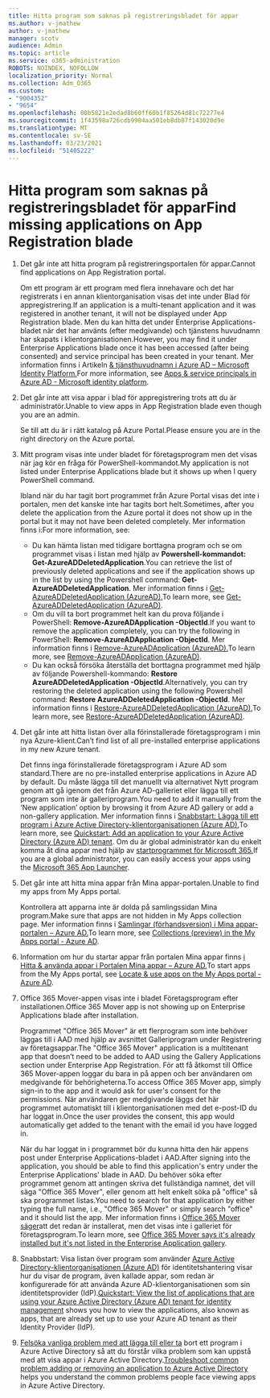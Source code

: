 ```yaml
---
title: Hitta program som saknas på registreringsbladet för appar
ms.author: v-jmathew
author: v-jmathew
manager: scotv
audience: Admin
ms.topic: article
ms.service: o365-administration
ROBOTS: NOINDEX, NOFOLLOW
localization_priority: Normal
ms.collection: Adm_O365
ms.custom:
- "9004352"
- "9654"
ms.openlocfilehash: 00b5821e2edad8b60ff60b1f85264d81c72277e4
ms.sourcegitcommit: 1f43598a726cdb9904aa501eb8db87f143020d9e
ms.translationtype: MT
ms.contentlocale: sv-SE
ms.lasthandoff: 03/23/2021
ms.locfileid: "51405222"
---
```

# <a name="find-missing-applications-on-app-registration-blade"></a><span data-ttu-id="d5603-102">Hitta program som saknas på registreringsbladet för appar</span><span class="sxs-lookup"><span data-stu-id="d5603-102">Find missing applications on App Registration blade</span></span>

1. <span data-ttu-id="d5603-103">Det går inte att hitta program på registreringsportalen för appar.</span><span class="sxs-lookup"><span data-stu-id="d5603-103">Cannot find applications on App Registration portal.</span></span>

    <span data-ttu-id="d5603-104">Om ett program är ett program med flera innehavare och det har registrerats i en annan klientorganisation visas det inte under Blad för appregistrering.</span><span class="sxs-lookup"><span data-stu-id="d5603-104">If an application is a multi-tenant application and it was registered in another tenant, it will not be displayed under App Registration blade.</span></span> <span data-ttu-id="d5603-105">Men du kan hitta det under Enterprise Applications-bladet när det har använts (efter medgivande) och tjänstens huvudnamn har skapats i klientorganisationen.</span><span class="sxs-lookup"><span data-stu-id="d5603-105">However, you may find it under Enterprise Applications blade once it has been accessed (after being consented) and service principal has been created in your tenant.</span></span> <span data-ttu-id="d5603-106">Mer information finns i Artikeln [& tjänsthuvudnamn i Azure AD – Microsoft Identity Platform.](https://docs.microsoft.com/azure/active-directory/develop/app-objects-and-service-principals)</span><span class="sxs-lookup"><span data-stu-id="d5603-106">For more information, see [Apps & service principals in Azure AD - Microsoft identity platform](https://docs.microsoft.com/azure/active-directory/develop/app-objects-and-service-principals).</span></span>
2. <span data-ttu-id="d5603-107">Det går inte att visa appar i blad för appregistrering trots att du är administratör.</span><span class="sxs-lookup"><span data-stu-id="d5603-107">Unable to view apps in App Registration blade even though you are an admin.</span></span>

    <span data-ttu-id="d5603-108">Se till att du är i rätt katalog på Azure Portal.</span><span class="sxs-lookup"><span data-stu-id="d5603-108">Please ensure you are in the right directory on the Azure portal.</span></span>
3. <span data-ttu-id="d5603-109">Mitt program visas inte under bladet för företagsprogram men det visas när jag kör en fråga för PowerShell-kommandot.</span><span class="sxs-lookup"><span data-stu-id="d5603-109">My application is not listed under Enterprise Applications blade but it shows up when I query PowerShell command.</span></span>

    <span data-ttu-id="d5603-110">Ibland när du har tagit bort programmet från Azure Portal visas det inte i portalen, men det kanske inte har tagits bort helt.</span><span class="sxs-lookup"><span data-stu-id="d5603-110">Sometimes, after you delete the application from the Azure portal it does not show up in the portal but it may not have been deleted completely.</span></span> <span data-ttu-id="d5603-111">Mer information finns i:</span><span class="sxs-lookup"><span data-stu-id="d5603-111">For more information, see:</span></span>
    - <span data-ttu-id="d5603-112">Du kan hämta listan med tidigare borttagna program och se om programmet visas i listan med hjälp av **Powershell-kommandot: Get-AzureADDeletedApplication**.</span><span class="sxs-lookup"><span data-stu-id="d5603-112">You can retrieve the list of previously deleted applications and see if the application shows up in the list by using the Powershell command: **Get-AzureADDeletedApplication**.</span></span> <span data-ttu-id="d5603-113">Mer information finns i [Get-AzureADDeletedApplication (AzureAD).](https://docs.microsoft.com/powershell/module/azuread/get-azureaddeletedapplication)</span><span class="sxs-lookup"><span data-stu-id="d5603-113">To learn more, see [Get-AzureADDeletedApplication (AzureAD)](https://docs.microsoft.com/powershell/module/azuread/get-azureaddeletedapplication).</span></span>
    - <span data-ttu-id="d5603-114">Om du vill ta bort programmet helt kan du prova följande i PowerShell: **Remove-AzureADApplication -ObjectId**.</span><span class="sxs-lookup"><span data-stu-id="d5603-114">If you want to remove the application completely, you can try the following in PowerShell: **Remove-AzureADApplication -ObjectId**.</span></span> <span data-ttu-id="d5603-115">Mer information finns i [Remove-AzureADApplication (AzureAD).](https://docs.microsoft.com/powershell/module/azuread/remove-azureadapplication)</span><span class="sxs-lookup"><span data-stu-id="d5603-115">To learn more, see [Remove-AzureADApplication (AzureAD)](https://docs.microsoft.com/powershell/module/azuread/remove-azureadapplication).</span></span>
    - <span data-ttu-id="d5603-116">Du kan också försöka återställa det borttagna programmet med hjälp av följande Powershell-kommando: **Restore AzureADDeletedApplication -ObjectId**.</span><span class="sxs-lookup"><span data-stu-id="d5603-116">Alternatively, you can try restoring the deleted application using the following Powershell command: **Restore AzureADDeletedApplication -ObjectId**.</span></span> <span data-ttu-id="d5603-117">Mer information finns i [Restore-AzureADDeletedApplication (AzureAD).](https://docs.microsoft.com/powershell/module/azuread/restore-azureaddeletedapplication)</span><span class="sxs-lookup"><span data-stu-id="d5603-117">To learn more, see [Restore-AzureADDeletedApplication (AzureAD)](https://docs.microsoft.com/powershell/module/azuread/restore-azureaddeletedapplication).</span></span>
4. <span data-ttu-id="d5603-118">Det går inte att hitta listan över alla förinstallerade företagsprogram i min nya Azure-klient.</span><span class="sxs-lookup"><span data-stu-id="d5603-118">Can’t find list of all pre-installed enterprise applications in my new Azure tenant.</span></span>

    <span data-ttu-id="d5603-119">Det finns inga förinstallerade företagsprogram i Azure AD som standard.</span><span class="sxs-lookup"><span data-stu-id="d5603-119">There are no pre-installed enterprise applications in Azure AD by default.</span></span> <span data-ttu-id="d5603-120">Du måste lägga till det manuellt via alternativet Nytt program genom att gå igenom det från Azure AD-galleriet eller lägga till ett program som inte är galleriprogram.</span><span class="sxs-lookup"><span data-stu-id="d5603-120">You need to add it manually from the ‘New application’ option by browsing it from Azure AD gallery or add a non-gallery application.</span></span> <span data-ttu-id="d5603-121">Mer information finns i [Snabbstart: Lägga till ett program i Azure Active Directory-klientorganisationen (Azure AD).](https://docs.microsoft.com/azure/active-directory/manage-apps/add-application-portal)</span><span class="sxs-lookup"><span data-stu-id="d5603-121">To learn more, see [Quickstart: Add an application to your Azure Active Directory (Azure AD) tenant](https://docs.microsoft.com/azure/active-directory/manage-apps/add-application-portal).</span></span>
    <span data-ttu-id="d5603-122">Om du är global administratör kan du enkelt komma åt dina appar med hjälp av [startprogrammet för Microsoft 365.](https://docs.microsoft.com/microsoft-365/admin/manage/customize-the-app-launcher)</span><span class="sxs-lookup"><span data-stu-id="d5603-122">If you are a global administrator, you can easily access your apps using the [Microsoft 365 App Launcher](https://docs.microsoft.com/microsoft-365/admin/manage/customize-the-app-launcher).</span></span>
5. <span data-ttu-id="d5603-123">Det går inte att hitta mina appar från Mina appar-portalen.</span><span class="sxs-lookup"><span data-stu-id="d5603-123">Unable to find my apps from My Apps portal.</span></span>

    <span data-ttu-id="d5603-124">Kontrollera att apparna inte är dolda på samlingssidan Mina program.</span><span class="sxs-lookup"><span data-stu-id="d5603-124">Make sure that apps are not hidden in My Apps collection page.</span></span> <span data-ttu-id="d5603-125">Mer information finns i [Samlingar (förhandsversion) i Mina appar-portalen – Azure AD.](https://docs.microsoft.com/azure/active-directory/user-help/my-apps-portal-user-collections)</span><span class="sxs-lookup"><span data-stu-id="d5603-125">To learn more, see [Collections (preview) in the My Apps portal - Azure AD](https://docs.microsoft.com/azure/active-directory/user-help/my-apps-portal-user-collections).</span></span>
6. <span data-ttu-id="d5603-126">Information om hur du startar appar från portalen Mina appar finns [i Hitta & använda appar i Portalen Mina appar – Azure AD.](https://docs.microsoft.com/azure/active-directory/user-help/my-apps-portal-end-user-access)</span><span class="sxs-lookup"><span data-stu-id="d5603-126">To start apps from the My Apps portal, see [Locate & use apps on the My Apps portal - Azure AD](https://docs.microsoft.com/azure/active-directory/user-help/my-apps-portal-end-user-access).</span></span>
7. <span data-ttu-id="d5603-127">Office 365 Mover-appen visas inte i bladet Företagsprogram efter installationen.</span><span class="sxs-lookup"><span data-stu-id="d5603-127">Office 365 Mover app is not showing up on Enterprise Applications blade after installation.</span></span>

    <span data-ttu-id="d5603-128">Programmet "Office 365 Mover" är ett flerprogram som inte behöver läggas till i AAD med hjälp av avsnittet Galleriprogram under Registrering av företagsappar.</span><span class="sxs-lookup"><span data-stu-id="d5603-128">The "Office 365 Mover" application is a multitenant app that doesn’t need to be added to AAD using the Gallery Applications section under Enterprise App Registration.</span></span> <span data-ttu-id="d5603-129">För att få åtkomst till Office 365 Mover-appen loggar du bara in på appen och ber användaren om medgivande för behörigheterna.</span><span class="sxs-lookup"><span data-stu-id="d5603-129">To access Office 365 Mover app, simply sign-in to the app and it would ask for user's consent for the permissions.</span></span> <span data-ttu-id="d5603-130">När användaren ger medgivande läggs det här programmet automatiskt till i klientorganisationen med det e-post-ID du har loggat in.</span><span class="sxs-lookup"><span data-stu-id="d5603-130">Once the user provides the consent, this app would automatically get added to the tenant with the email id you have logged in.</span></span>

    <span data-ttu-id="d5603-131">När du har loggat in i programmet bör du kunna hitta den här appens post under Enterprise Applications-bladet i AAD.</span><span class="sxs-lookup"><span data-stu-id="d5603-131">After signing into the application, you should be able to find this application's entry under the Enterprise Applications' blade in AAD.</span></span> <span data-ttu-id="d5603-132">Du behöver söka efter programmet genom att antingen skriva det fullständiga namnet, det vill säga "Office 365 Mover", eller genom att helt enkelt söka på "office" så ska programmet listas.</span><span class="sxs-lookup"><span data-stu-id="d5603-132">You need to search for that application by either typing the full name, i.e., "Office 365 Mover" or simply search "office" and it should list the app.</span></span> <span data-ttu-id="d5603-133">Mer information finns i [Office 365 Mover säger](https://docs.microsoft.com/answers/questions/30186/office-365-mover-says-its-already-installed-but-it.html)att det redan är installerat, men det visas inte i galleriet för företagsprogram.</span><span class="sxs-lookup"><span data-stu-id="d5603-133">To learn more, see [Office 365 Mover says it's already installed but it's not listed in the Enterprise Application gallery](https://docs.microsoft.com/answers/questions/30186/office-365-mover-says-its-already-installed-but-it.html).</span></span>
8. <span data-ttu-id="d5603-134">Snabbstart: Visa listan över program som använder [Azure Active Directory-klientorganisationen (Azure AD)](https://docs.microsoft.com/azure/active-directory/manage-apps/view-applications-portal) för identitetshantering visar hur du visar de program, även kallade appar, som redan är konfigurerade för att använda Azure AD-klientorganisationen som sin identitetsprovider (IdP).</span><span class="sxs-lookup"><span data-stu-id="d5603-134">[Quickstart: View the list of applications that are using your Azure Active Directory (Azure AD) tenant for identity management](https://docs.microsoft.com/azure/active-directory/manage-apps/view-applications-portal) shows you how to view the applications, also known as apps, that are already set up to use your Azure AD tenant as their Identity Provider (IdP).</span></span>
9. <span data-ttu-id="d5603-135">[Felsöka vanliga problem med att lägga till eller ta](https://docs.microsoft.com/azure/active-directory/manage-apps/troubleshoot-adding-apps) bort ett program i Azure Active Directory så att du förstår vilka problem som kan uppstå med att visa appar i Azure Active Directory.</span><span class="sxs-lookup"><span data-stu-id="d5603-135">[Troubleshoot common problem adding or removing an application to Azure Active Directory](https://docs.microsoft.com/azure/active-directory/manage-apps/troubleshoot-adding-apps) helps you understand the common problems people face viewing apps in Azure Active Directory.</span></span>
